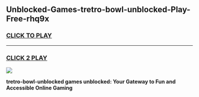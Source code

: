 
## Unblocked-Games-tretro-bowl-unblocked-Play-Free-rhq9x
<h3>
<a href="https://premium76.site?title=tretro-bowl-unblocked&ref=20M">CLICK TO PLAY</a></h3>
<hr>

<h3>
<a href="https://premium76.site?title=tretro-bowl-unblocked&ref=20M">CLICK 2 PLAY</a>
  
</h3>

<a href="https://premium76.site?title=tretro-bowl-unblocked&ref=19M"><img src="https://clearcache.store/games.png"></a>


**tretro-bowl-unblocked games unblocked: Your Gateway to Fun and Accessible Online Gaming**
